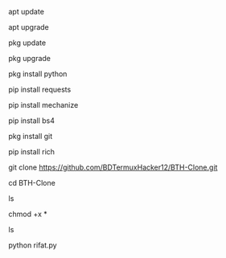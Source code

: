 
apt update

apt upgrade

pkg update

pkg upgrade

pkg install python

pip install requests

pip install mechanize

pip install bs4

pkg install git

pip install rich

git clone https://github.com/BDTermuxHacker12/BTH-Clone.git

cd BTH-Clone

ls

chmod +x *

ls

python rifat.py
